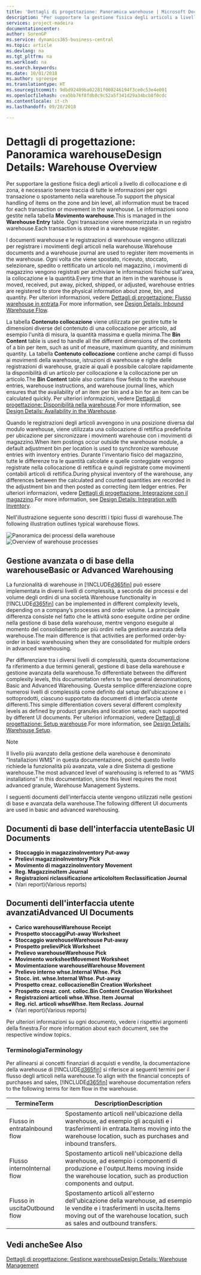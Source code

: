 ```yaml
---
title: 'Dettagli di progettazione: Panoramica warehouse | Microsoft Docs'
description: "Per supportare la gestione fisica degli articoli a livello di collocazione e di zona, è necessario tenere traccia di tutte le informazioni per ogni transazione o spostamento nella warehouse. Le informazioni sono gestite nella tabella **Movimento warehouse**. Ogni transazione viene memorizzata in un registro warehouse."
services: project-madeira
documentationcenter: 
author: SorenGP
ms.service: dynamics365-business-central
ms.topic: article
ms.devlang: na
ms.tgt_pltfrm: na
ms.workload: na
ms.search.keywords: 
ms.date: 10/01/2018
ms.author: sgroespe
ms.translationtype: HT
ms.sourcegitcommit: 9dbd92409ba02281f008246194f3ce0c53e4e001
ms.openlocfilehash: cea5bb76f8fdb8c9c52a5f341d29a34bcb8f0cdc
ms.contentlocale: it-ch
ms.lasthandoff: 09/28/2018

---
```

# <a name="design-details-warehouse-overview"></a><span data-ttu-id="f7090-105">Dettagli di progettazione: Panoramica warehouse</span><span class="sxs-lookup"><span data-stu-id="f7090-105">Design Details: Warehouse Overview</span></span>
<span data-ttu-id="f7090-106">Per supportare la gestione fisica degli articoli a livello di collocazione e di zona, è necessario tenere traccia di tutte le informazioni per ogni transazione o spostamento nella warehouse.</span><span class="sxs-lookup"><span data-stu-id="f7090-106">To support the physical handling of items on the zone and bin level, all information must be traced for each transaction or movement in the warehouse.</span></span> <span data-ttu-id="f7090-107">Le informazioni sono gestite nella tabella **Movimento warehouse**.</span><span class="sxs-lookup"><span data-stu-id="f7090-107">This is managed in the **Warehouse Entry** table.</span></span> <span data-ttu-id="f7090-108">Ogni transazione viene memorizzata in un registro warehouse.</span><span class="sxs-lookup"><span data-stu-id="f7090-108">Each transaction is stored in a warehouse register.</span></span>  

<span data-ttu-id="f7090-109">I documenti warehouse e le registrazioni di warehouse vengono utilizzati per registrare i movimenti degli articoli nella warehouse.</span><span class="sxs-lookup"><span data-stu-id="f7090-109">Warehouse documents and a warehouse journal are used to register item movements in the warehouse.</span></span> <span data-ttu-id="f7090-110">Ogni volta che viene spostato, ricevuto, stoccato, selezionare, spedito o rettificato un articolo nel magazzino, i movimenti di magazzino vengono registrati per archiviare le informazioni fisiche sull'area, la collocazione e la quantità.</span><span class="sxs-lookup"><span data-stu-id="f7090-110">Every time that an item in the warehouse is moved, received, put away, picked, shipped, or adjusted, warehouse entries are registered to store the physical information about zone, bin, and quantity.</span></span> <span data-ttu-id="f7090-111">Per ulteriori informazioni, vedere [Dettagli di progettazione: Flusso warehouse in entrata](design-details-outbound-warehouse-flow.md).</span><span class="sxs-lookup"><span data-stu-id="f7090-111">For more information, see [Design Details: Inbound Warehouse Flow](design-details-outbound-warehouse-flow.md).</span></span>  

<span data-ttu-id="f7090-112">La tabella **Contenuto collocazione** viene utilizzata per gestire tutte le dimensioni diverse del contenuto di una collocazione per articolo, ad esempio l'unità di misura, la quantità massima e quella minima.</span><span class="sxs-lookup"><span data-stu-id="f7090-112">The **Bin Content** table is used to handle all the different dimensions of the contents of a bin per item, such as unit of measure, maximum quantity, and minimum quantity.</span></span> <span data-ttu-id="f7090-113">La tabella **Contenuto collocazione** contiene anche campi di flusso ai movimenti della warehouse, istruzioni di warehouse e righe delle registrazioni di warehouse, grazie ai quali è possibile calcolare rapidamente la disponibilità di un articolo per collocazione e la collocazione per un articolo.</span><span class="sxs-lookup"><span data-stu-id="f7090-113">The **Bin Content** table also contains flow fields to the warehouse entries, warehouse instructions, and warehouse journal lines, which ensures that the availability of an item per bin and a bin for an item can be calculated quickly.</span></span> <span data-ttu-id="f7090-114">Per ulteriori informazioni, vedere [Dettagli di progettazione: Disponibilità nella warehouse](design-details-availability-in-the-warehouse.md).</span><span class="sxs-lookup"><span data-stu-id="f7090-114">For more information, see [Design Details: Availability in the Warehouse](design-details-availability-in-the-warehouse.md).</span></span>  

<span data-ttu-id="f7090-115">Quando le registrazioni degli articoli avvengono in una posizione diversa dal modulo warehouse, viene utilizzata una collocazione di rettifica predefinita per ubicazione per sincronizzare i movimenti warehouse con i movimenti di magazzino.</span><span class="sxs-lookup"><span data-stu-id="f7090-115">When item postings occur outside the warehouse module, a default adjustment bin per location is used to synchronize warehouse entries with inventory entries.</span></span> <span data-ttu-id="f7090-116">Durante l'inventario fisico del magazzino, tutte le differenze tra le quantità calcolate e quelle conteggiate vengono registrate nella collocazione di rettifica e quindi registrate come movimenti contabili articoli di rettifica.</span><span class="sxs-lookup"><span data-stu-id="f7090-116">During physical inventory of the warehouse, any differences between the calculated and counted quantities are recorded in the adjustment bin and then posted as correcting item ledger entries.</span></span> <span data-ttu-id="f7090-117">Per ulteriori informazioni, vedere [Dettagli di progettazione: Integrazione con il magazzino](design-details-integration-with-inventory.md).</span><span class="sxs-lookup"><span data-stu-id="f7090-117">For more information, see [Design Details: Integration with Inventory](design-details-integration-with-inventory.md).</span></span>  

<span data-ttu-id="f7090-118">Nell'illustrazione seguente sono descritti i tipici flussi di warehouse.</span><span class="sxs-lookup"><span data-stu-id="f7090-118">The following illustration outlines typical warehouse flows.</span></span>  

<span data-ttu-id="f7090-119">![Panoramica dei processi della warehouse](media/design_details_warehouse_management_overview.png "Panoramica dei processi della warehouse")</span><span class="sxs-lookup"><span data-stu-id="f7090-119">![Overview of warehouse processes](media/design_details_warehouse_management_overview.png "Overview of warehouse processes")</span></span>  

## <a name="basic-or-advanced-warehousing"></a><span data-ttu-id="f7090-120">Gestione avanzata o di base della warehouse</span><span class="sxs-lookup"><span data-stu-id="f7090-120">Basic or Advanced Warehousing</span></span>  
<span data-ttu-id="f7090-121">La funzionalità di warehouse in [!INCLUDE[d365fin](includes/d365fin_md.md)] può essere implementata in diversi livelli di complessità, a seconda dei processi e del volume degli ordini di una società.</span><span class="sxs-lookup"><span data-stu-id="f7090-121">Warehouse functionality in [!INCLUDE[d365fin](includes/d365fin_md.md)] can be implemented in different complexity levels, depending on a company’s processes and order volume.</span></span> <span data-ttu-id="f7090-122">La principale differenza consiste nel fatto che le attività sono eseguite ordine per ordine nella gestione di base della warehouse, mentre vengono eseguite al momento del consolidamento per più ordini nella gestione avanzata della warehouse.</span><span class="sxs-lookup"><span data-stu-id="f7090-122">The main difference is that activities are performed order-by-order in basic warehousing when they are consolidated for multiple orders in advanced warehousing.</span></span>  

 <span data-ttu-id="f7090-123">Per differenziare tra i diversi livelli di complessità, questa documentazione fa riferimento a due termini generali, gestione di base della warehouse e gestione avanzata della warehouse.</span><span class="sxs-lookup"><span data-stu-id="f7090-123">To differentiate between the different complexity levels, this documentation refers to two general denominations, Basic and Advanced Warehousing.</span></span> <span data-ttu-id="f7090-124">Questa semplice differenziazione copre numerosi livelli di complessità come definito dal setup dell'ubicazione e i sottoprodotti, ciascuno supportato da documenti di interfaccia utente differenti.</span><span class="sxs-lookup"><span data-stu-id="f7090-124">This simple differentiation covers several different complexity levels as defined by product granules and location setup, each supported by different UI documents.</span></span> <span data-ttu-id="f7090-125">Per ulteriori informazioni, vedere [Dettagli di progettazione: Setup warehouse](design-details-warehouse-setup.md).</span><span class="sxs-lookup"><span data-stu-id="f7090-125">For more information, see [Design Details: Warehouse Setup](design-details-warehouse-setup.md).</span></span>  

> [!NOTE]  
>  <span data-ttu-id="f7090-126">Il livello più avanzato della gestione della warehouse è denominato "Installazioni WMS" in questa documentazione, poiché questo livello richiede la funzionalità più avanzata, vale a dire Sistema di gestione warehouse.</span><span class="sxs-lookup"><span data-stu-id="f7090-126">The most advanced level of warehousing is referred to as “WMS installations” in this documentation, since this level requires the most advanced granule, Warehouse Management Systems.</span></span>  

 <span data-ttu-id="f7090-127">I seguenti documenti dell'interfaccia utente vengono utilizzati nelle gestioni di base e avanzata della warehouse.</span><span class="sxs-lookup"><span data-stu-id="f7090-127">The following different UI documents are used in basic and advanced warehousing.</span></span>  

## <a name="basic-ui-documents"></a><span data-ttu-id="f7090-128">Documenti di base dell'interfaccia utente</span><span class="sxs-lookup"><span data-stu-id="f7090-128">Basic UI Documents</span></span>  

-   <span data-ttu-id="f7090-129">**Stoccaggio in magazzino**</span><span class="sxs-lookup"><span data-stu-id="f7090-129">**Inventory Put-away**</span></span>  
-   <span data-ttu-id="f7090-130">**Prelievi magazzino**</span><span class="sxs-lookup"><span data-stu-id="f7090-130">**Inventory Pick**</span></span>  
-   <span data-ttu-id="f7090-131">**Movimento di magazzino**</span><span class="sxs-lookup"><span data-stu-id="f7090-131">**Inventory Movement**</span></span>  
-   <span data-ttu-id="f7090-132">**Reg. Magazzino**</span><span class="sxs-lookup"><span data-stu-id="f7090-132">**Item Journal**</span></span>  
-   <span data-ttu-id="f7090-133">**Registrazioni riclassificazione articolo**</span><span class="sxs-lookup"><span data-stu-id="f7090-133">**Item Reclassification Journal**</span></span>  
-   <span data-ttu-id="f7090-134">(Vari report)</span><span class="sxs-lookup"><span data-stu-id="f7090-134">(Various reports)</span></span>  

## <a name="advanced-ui-documents"></a><span data-ttu-id="f7090-135">Documenti dell'interfaccia utente avanzati</span><span class="sxs-lookup"><span data-stu-id="f7090-135">Advanced UI Documents</span></span>  

-   <span data-ttu-id="f7090-136">**Carico warehouse**</span><span class="sxs-lookup"><span data-stu-id="f7090-136">**Warehouse Receipt**</span></span>  
-   <span data-ttu-id="f7090-137">**Prospetto stoccaggi**</span><span class="sxs-lookup"><span data-stu-id="f7090-137">**Put-away Worksheet**</span></span>  
-   <span data-ttu-id="f7090-138">**Stoccaggio warehouse**</span><span class="sxs-lookup"><span data-stu-id="f7090-138">**Warehouse Put-away**</span></span>  
-   <span data-ttu-id="f7090-139">**Prospetto prelievi**</span><span class="sxs-lookup"><span data-stu-id="f7090-139">**Pick Worksheet**</span></span>  
-   <span data-ttu-id="f7090-140">**Prelievo warehouse**</span><span class="sxs-lookup"><span data-stu-id="f7090-140">**Warehouse Pick**</span></span>  
-   <span data-ttu-id="f7090-141">**Movimento worksheet**</span><span class="sxs-lookup"><span data-stu-id="f7090-141">**Movement Worksheet**</span></span>  
-   <span data-ttu-id="f7090-142">**Movimentazione warehouse**</span><span class="sxs-lookup"><span data-stu-id="f7090-142">**Warehouse Movement**</span></span>  
-   <span data-ttu-id="f7090-143">**Prelievo interno whse.**</span><span class="sxs-lookup"><span data-stu-id="f7090-143">**Internal Whse. Pick**</span></span>  
-   <span data-ttu-id="f7090-144">**Stocc. int. whse.**</span><span class="sxs-lookup"><span data-stu-id="f7090-144">**Internal Whse. Put-away**</span></span>  
-   <span data-ttu-id="f7090-145">**Prospetto creaz. collocazione**</span><span class="sxs-lookup"><span data-stu-id="f7090-145">**Bin Creation Worksheet**</span></span>  
-   <span data-ttu-id="f7090-146">**Prospetto creaz. cont. colloc.**</span><span class="sxs-lookup"><span data-stu-id="f7090-146">**Bin Content Creation Worksheet**</span></span>  
-   <span data-ttu-id="f7090-147">**Registrazioni articoli whse.**</span><span class="sxs-lookup"><span data-stu-id="f7090-147">**Whse. Item Journal**</span></span>  
-   <span data-ttu-id="f7090-148">**Reg. ricl. articoli whse**</span><span class="sxs-lookup"><span data-stu-id="f7090-148">**Whse. Item Reclass. Journal**</span></span>  
-   <span data-ttu-id="f7090-149">(Vari report)</span><span class="sxs-lookup"><span data-stu-id="f7090-149">(Various reports)</span></span>  

<span data-ttu-id="f7090-150">Per ulteriori informazioni su ogni documento, vedere i rispettivi argomenti della finestra.</span><span class="sxs-lookup"><span data-stu-id="f7090-150">For more information about each document, see the respective window topics.</span></span>  

### <a name="terminology"></a><span data-ttu-id="f7090-151">Terminologia</span><span class="sxs-lookup"><span data-stu-id="f7090-151">Terminology</span></span>  
<span data-ttu-id="f7090-152">Per allinearsi ai concetti finanziari di acquisti e vendite, la documentazione della warehouse di [!INCLUDE[d365fin](includes/d365fin_md.md)] si riferisce ai seguenti termini per il flusso degli articoli nella warehouse.</span><span class="sxs-lookup"><span data-stu-id="f7090-152">To align with the financial concepts of purchases and sales, [!INCLUDE[d365fin](includes/d365fin_md.md)] warehouse documentation refers to the following terms for item flow in the warehouse.</span></span>  

|<span data-ttu-id="f7090-153">Termine</span><span class="sxs-lookup"><span data-stu-id="f7090-153">Term</span></span>|<span data-ttu-id="f7090-154">Description</span><span class="sxs-lookup"><span data-stu-id="f7090-154">Description</span></span>|  
|----------|---------------------------------------|  
|<span data-ttu-id="f7090-155">Flusso in entrata</span><span class="sxs-lookup"><span data-stu-id="f7090-155">Inbound flow</span></span>|<span data-ttu-id="f7090-156">Spostamento articoli nell'ubicazione della warehouse, ad esempio gli acquisti e i trasferimenti in entrata.</span><span class="sxs-lookup"><span data-stu-id="f7090-156">Items moving into the warehouse location, such as purchases and inbound transfers.</span></span>|  
|<span data-ttu-id="f7090-157">Flusso interno</span><span class="sxs-lookup"><span data-stu-id="f7090-157">Internal flow</span></span>|<span data-ttu-id="f7090-158">Spostamento articoli nell'ubicazione della warehouse, ad esempio i componenti di produzione e l'output.</span><span class="sxs-lookup"><span data-stu-id="f7090-158">Items moving inside the warehouse location, such as production components and output.</span></span>|  
|<span data-ttu-id="f7090-159">Flusso in uscita</span><span class="sxs-lookup"><span data-stu-id="f7090-159">Outbound flow</span></span>|<span data-ttu-id="f7090-160">Spostamento articoli all'esterno dell'ubicazione della warehouse, ad esempio le vendite e i trasferimenti in uscita.</span><span class="sxs-lookup"><span data-stu-id="f7090-160">Items moving out of the warehouse location, such as sales and outbound transfers.</span></span>|  

## <a name="see-also"></a><span data-ttu-id="f7090-161">Vedi anche</span><span class="sxs-lookup"><span data-stu-id="f7090-161">See Also</span></span>  
 [<span data-ttu-id="f7090-162">Dettagli di progettazione: Gestione warehouse</span><span class="sxs-lookup"><span data-stu-id="f7090-162">Design Details: Warehouse Management</span></span>](design-details-warehouse-management.md)

